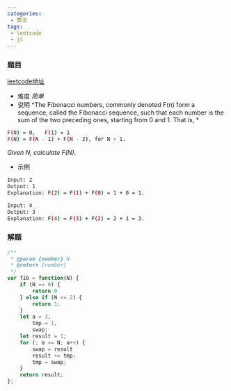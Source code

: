 ```yaml
---
categories:
 - 算法
tags:
 - leetcode
 - js
---
```


### 题目 
 [leetcode地址](https://leetcode.com/problems/fibonacci-number/)

 - 难度
 *简单*
 - 说明
*The Fibonacci numbers, commonly denoted F(n) form a sequence, called the Fibonacci sequence, such that each number is the sum of the two preceding ones, starting from 0 and 1. That is, *

``` bash
F(0) = 0,   F(1) = 1
F(N) = F(N - 1) + F(N - 2), for N > 1.
```

*Given N, calculate F(N).*
 - 示例

``` bash
Input: 2
Output: 1
Explanation: F(2) = F(1) + F(0) = 1 + 0 = 1.
 ```

``` bash
Input: 4
Output: 3
Explanation: F(4) = F(3) + F(2) = 2 + 1 = 3.
 ```

### 解题

``` js
/**
 * @param {number} N
 * @return {number}
 */
var fib = function(N) {
    if (N == 0) {
        return 0
    } else if (N <= 2) {
        return 1;
    }
    let a = 3,
        tmp = 1,
        swap;
    let result = 1;
    for (; a <= N; a++) {
        swap = result
        result += tmp;
        tmp = swap;
    }
    return result;
};
```
